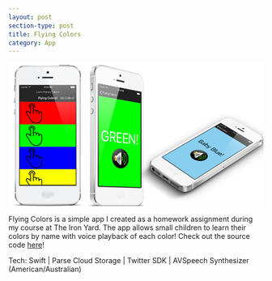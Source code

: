 ```yaml
---
layout: post
section-type: post
title: Flying Colors
category: App
---
```


<img style="border:none" src="/img/fc1.png">

Flying Colors is a simple app I created as a homework assignment during my course at The Iron Yard. The app allows small children to learn their colors by name with voice playback of each color! Check out the source code [here](https://github.com/SamuelShaw/FlyingColors/tree/master/FlyingColors)!

Tech:
Swift | Parse Cloud Storage | Twitter SDK | AVSpeech Synthesizer (American/Australian)
